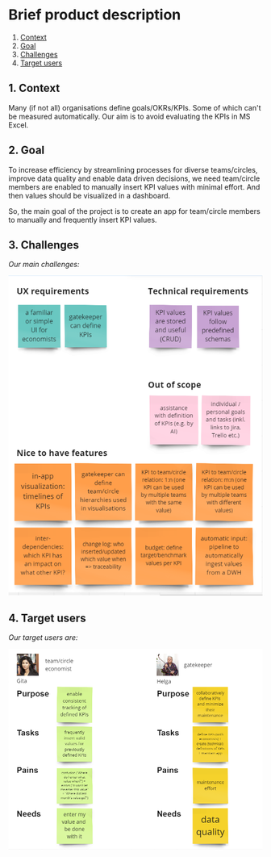 # Brief product description

1. [Context](#1-context)
2. [Goal](#2-goal) 
3. [Challenges](#3-challenges)
4. [Target users](#4-target-users)

## 1. Context

Many (if not all) organisations define goals/OKRs/KPIs. Some of which can't be measured automatically.
Our aim is to avoid evaluating the KPIs in MS Excel.

## 2. Goal

To increase efficiency by streamlining processes for diverse teams/circles, improve data quality and enable data driven decisions,
we need team/circle members are enabled to manually insert KPI values with minimal effort. 
And then values should be visualized in a dashboard.

So, the main goal of the project is to create an app for team/circle members to manually and frequently insert KPI values.

## 3. Challenges

*Our main challenges:*

![Chellanges](/docs/assets/challenges.png)

## 4. Target users

*Our target users are:*

![Target users](/docs/assets/users.png)

